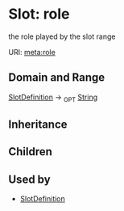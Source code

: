 # Slot: role


the role played by the slot range

URI: [meta:role](https://w3id.org/biolink/biolinkml/meta/role)
## Domain and Range

[SlotDefinition](SlotDefinition.md) ->  <sub>OPT</sub> [String](String.md)
## Inheritance

## Children

## Used by

 * [SlotDefinition](SlotDefinition.md)
